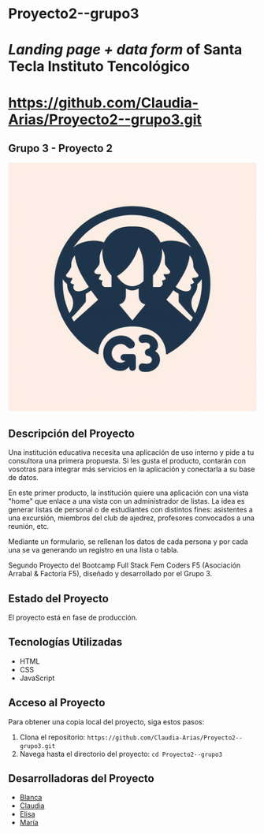 # Proyecto2--grupo3
# *Landing page + data form* of Santa Tecla Instituto Tencológico
# https://github.com/Claudia-Arias/Proyecto2--grupo3.git
## Grupo 3 - Proyecto 2

![Logo](/images/logoG3.png)

## Descripción del Proyecto

Una institución educativa necesita una aplicación de uso interno y pide a tu consultora una primera propuesta. Si les gusta el producto, contarán con vosotras para integrar más servicios en la aplicación y conectarla a su base de datos.

En este primer producto, la institución quiere una aplicación con una vista "home" que enlace a una vista con un administrador de listas. La idea es generar listas de personal o de estudiantes con distintos fines: asistentes a una excursión, miembros del club de ajedrez, profesores convocados a una reunión, etc.

Mediante un formulario, se rellenan los datos de cada persona y por cada una se va generando un registro en una lista o tabla.

Segundo Proyecto del Bootcamp Full Stack Fem Coders F5 (Asociación Arrabal & Factoría F5), diseñado y desarrollado por el Grupo 3.

## Estado del Proyecto

El proyecto está en fase de producción.

## Tecnologías Utilizadas

- HTML
- CSS
- JavaScript

## Acceso al Proyecto

Para obtener una copia local del proyecto, siga estos pasos:

1. Clona el repositorio: `https://github.com/Claudia-Arias/Proyecto2--grupo3.git`
2. Navega hasta el directorio del proyecto: `cd Proyecto2--grupo3`

## Desarrolladoras del Proyecto

- [Blanca](https://https://github.com/blancaden)
- [Claudia](https://https://github.com/Claudia-Arias)
- [Elisa](https://https://github.com/elisacl)
- [María](https://github.com/MNblue)

